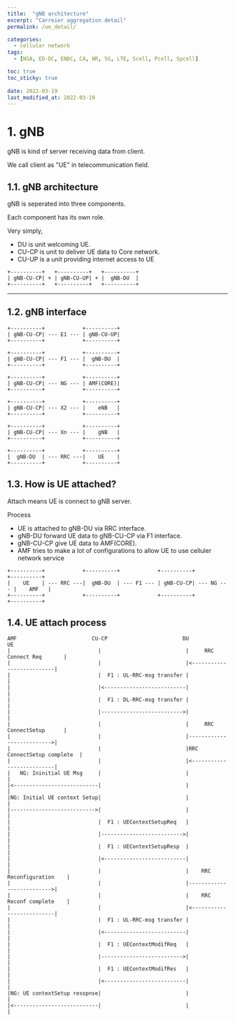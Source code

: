 ```yaml
---
title:  "gNB architecture"
excerpt: "Carreier aggregation detail"
permalink: /ue_detail/

categories:
  - cellular network
tags:
  - [NSA, ED-DC, ENDC, CA, NR, 5G, LTE, Scell, Pcell, Spcell]

toc: true
toc_sticky: true
 
date: 2022-03-19
last_modified_at: 2022-03-19
---
```


# 1. gNB
gNB is kind of server receiving data from client.

We call client as "UE" in telecommunication field.

## 1.1. gNB architecture
gNB is seperated into three components.

Each component has its own role.

Very simply,
- DU is unit welcoming UE.
- CU-CP is unit to deliver UE data to Core network.
- CU-UP is a unit providing internet access to UE
```
+----------+   +----------+   +----------+
| gNB-CU-CP| + | gNB-CU-UP| + |  gNB-DU  |
+----------+   +----------+   +----------+
```
---

## 1.2. gNB interface
```
+----------+            +----------+
| gNB-CU-CP| --- E1 --- | gNB-CU-UP|
+----------+            +----------+

+----------+            +----------+
| gNB-CU-CP| --- F1 --- |  gNB-DU  |
+----------+            +----------+

+----------+            +----------+
| gNB-CU-CP| --- NG --- | AMF(CORE)|
+----------+            +----------+

+----------+            +----------+
| gNB-CU-CP| --- X2 --- |    eNB   |
+----------+            +----------+

+----------+            +----------+
| gNB-CU-CP| --- Xn --- |    gNB   |
+----------+            +----------+

+----------+            +----------+
|  gNB-DU  | --- RRC ---|    UE    |
+----------+            +----------+
```

## 1.3. How is UE attached?
Attach means UE is connect to gNB server.

Process
+ UE is attached to gNB-DU via RRC interface.
+ gNB-DU forward UE data to gNB-CU-CP via F1 interface.
+ gNB-CU-CP give UE data to AMF(CORE).
+ AMF tries to make a lot of configurations to allow UE to use celluler network service
```
+----------+            +----------+            +----------+            +----------+
|    UE    | --- RRC ---|  gNB-DU  | --- F1 --- | gNB-CU-CP| --- NG --- |    AMF   |
+----------+            +----------+            +----------+            +----------+
```


## 1.4. UE attach process


```
AMF                        CU-CP                        DU                          UE
|                            |                           |     RRC Connect Req       |
|                            |                           |<--------------------------|
|                            |  F1 : UL-RRC-msg transfer |                           |
|                            |<--------------------------|                           |
|                            |  F1 : DL-RRC-msg transfer |                           |
|                            |-------------------------->|                           |
|                            |                           |     RRC ConnectSetup      |
|                            |                           |-------------------------->|
|                            |                           |RRC ConnectSetup complete  |
|                            |                           |<--------------------------|
|   NG: Ininitial UE Msg     |                           |                           |
|<---------------------------|                           |                           |
|NG: Initial UE context Setup|                           |                           |
|--------------------------->|                           |                           |
|                            |  F1 : UEContextSetupReq   |                           |
|                            |-------------------------->|                           |
|                            |  F1 : UEContextSetupResp  |                           |
|                            |<--------------------------|                           |
|                            |                           |    RRC Reconfiguration    |
|                            |                           |-------------------------->|
|                            |                           |    RRC Reconf complete    |
|                            |                           |<--------------------------|
|                            |  F1 : UL-RRC-msg transfer |                           |
|                            |<--------------------------|                           |
|                            |  F1 : UEContextModifReq   |                           |
|                            |-------------------------->|                           |
|                            |  F1 : UEContextModifRes   |                           |
|                            |<--------------------------|                           |
|NG: UE contextSetup resopnse|                           |                           |
|<---------------------------|                           |                           |
```